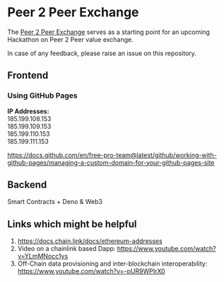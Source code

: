# Peer 2 Peer Exchange

The [Peer 2 Peer Exchange](https://peer2peer.exchange) serves as a starting point for an upcoming Hackathon on Peer 2 Peer value exchange.

In case of any feedback, please raise an issue on this repository.

## Frontend
### Using GitHub Pages
**IP Addresses:**  
185.199.108.153  
185.199.109.153  
185.199.110.153  
185.199.111.153  

https://docs.github.com/en/free-pro-team@latest/github/working-with-github-pages/managing-a-custom-domain-for-your-github-pages-site


## Backend
Smart Contracts + Deno & Web3  


## Links which might be helpful
1. https://docs.chain.link/docs/ethereum-addresses  
2. Video on a chainlink based Dapp: https://www.youtube.com/watch?v=YLmMNocc1ys  
3. Off-Chain data provisioning and inter-blockchain interoperability: https://www.youtube.com/watch?v=-pUR9WPIrX0


